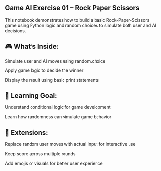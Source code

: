 ## Game AI Exercise 01 – Rock Paper Scissors
This notebook demonstrates how to build a basic Rock-Paper-Scissors game using Python logic and random choices to simulate both user and AI decisions.

## 🎮 What’s Inside:
Simulate user and AI moves using random.choice

Apply game logic to decide the winner

Display the result using basic print statements

## 🎯 Learning Goal:
Understand conditional logic for game development

Learn how randomness can simulate game behavior

## 🚀 Extensions:
Replace random user moves with actual input for interactive use

Keep score across multiple rounds

Add emojis or visuals for better user experience
